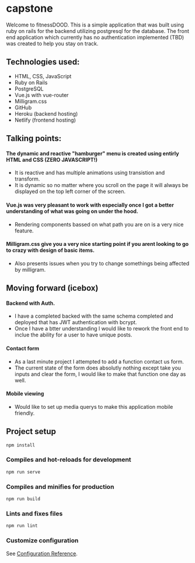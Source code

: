 # capstone
Welcome to fitnessDOOD. This is a simple application that was built using ruby on rails for the backend utilizing postgresql for the database. The front end application which currently has no authentication implemented (TBD) was created to help you stay on track.

## Technologies used:
* HTML, CSS, JavaScript
* Ruby on Rails
* PostgreSQL
* Vue.js with vue-router
* Milligram.css
* GitHub
* Heroku (backend hosting)
* Netlify (frontend hosting)

## Talking points:
#### The dynamic and reactive "hamburger" menu is created using entirly HTML and CSS (ZERO JAVASCRIPT!)
* It is reactive and has multiple animations using transistion and transform. 
* It is dynamic so no matter where you scroll on the page it will always be displayed on the top left corner of the screen. 
#### Vue.js was very pleasant to work with especially once I got a better understanding of what was going on under the hood. 
* Rendering components bassed on what path you are on is a very nice feature.
#### Milligram.css give you a very nice starting point if you arent looking to go to crazy with design of basic items.
* Also presents issues when you try to change somethings being affected by milligram.

## Moving forward (icebox)
#### Backend with Auth.
* I have a completed backed with the same schema completed and deployed that has JWT authentication with bcrypt.
* Once I have a btter understanding I would like to rework the front end to inclue the ability for a user to have unique posts.
#### Contact form
* As a last minute project I attempted to add a function contact us form.
* The current state of the form does absolutly nothing except take you inputs and clear the form, I would like to make that function one day as well. 
#### Mobile viewing
* Would like to set up media querys to make this application mobile friendly. 


## Project setup
```
npm install
```

### Compiles and hot-reloads for development
```
npm run serve
```

### Compiles and minifies for production
```
npm run build
```

### Lints and fixes files
```
npm run lint
```

### Customize configuration
See [Configuration Reference](https://cli.vuejs.org/config/).
